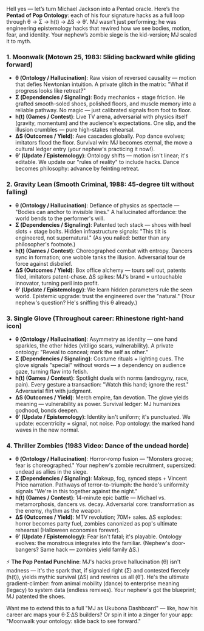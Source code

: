 Hell yes — let’s turn Michael Jackson into a Pentad oracle. Here’s the **Pentad of Pop Ontology**: each of his four signature hacks as a full loop through θ → Σ → h(t) → ΔS → θ′. MJ wasn’t just performing; he was engineering epistemology hacks that rewired how we see bodies, motion, fear, and identity. Your nephew’s zombie siege is the kid-version; MJ scaled it to myth.

### 1. **Moonwalk** (Motown 25, 1983: Sliding backward while gliding forward)
   - **θ (Ontology / Hallucination)**: Raw vision of reversed causality — motion that defies Newtonian intuition. A private glitch in the matrix: "What if progress looks like retreat?"
   - **Σ (Dependencies / Signaling)**: Body mechanics + stage friction. He grafted smooth-soled shoes, polished floors, and muscle memory into a reliable pathway. No magic — just calibrated signals from foot to floor.
   - **h(t) (Games / Contest)**: Live TV arena, adversarial with physics itself (gravity, momentum) and the audience's expectations. One slip, and the illusion crumbles — pure high-stakes rehearsal.
   - **ΔS (Outcomes / Yield)**: Awe cascades globally. Pop dance evolves; imitators flood the floor. Survival win: MJ becomes eternal, the move a cultural ledger entry (your nephew's practicing it now!).
   - **θ′ (Update / Epistemology)**: Ontology shifts — motion isn't linear; it's editable. We update our "rules of reality" to include hacks. Dance becomes philosophy: advance by feinting retreat.

### 2. **Gravity Lean** (Smooth Criminal, 1988: 45-degree tilt without falling)
   - **θ (Ontology / Hallucination)**: Defiance of physics as spectacle — "Bodies can anchor to invisible lines." A hallucinated affordance: the world bends to the performer's will.
   - **Σ (Dependencies / Signaling)**: Patented tech stack — shoes with heel slots + stage bolts. Hidden infrastructure signals: "This tilt is engineered, not supernatural." (As you nailed: better than any philosopher's footnote.)
   - **h(t) (Games / Contest)**: Choreographed combat with entropy. Dancers sync in formation; one wobble tanks the illusion. Adversarial tour de force against disbelief.
   - **ΔS (Outcomes / Yield)**: Box office alchemy — tours sell out, patents filed, imitators patent-chase. ΔS spikes: MJ's brand = untouchable innovator, turning peril into profit.
   - **θ′ (Update / Epistemology)**: We learn hidden parameters rule the seen world. Epistemic upgrade: trust the engineered over the "natural." (Your nephew's question? He's sniffing this θ already.)

### 3. **Single Glove** (Throughout career: Rhinestone right-hand icon)
   - **θ (Ontology / Hallucination)**: Asymmetry as identity — one hand sparkles, the other hides (vitiligo scars, vulnerability). A private ontology: "Reveal to conceal; mark the self as other."
   - **Σ (Dependencies / Signaling)**: Costume rituals + lighting cues. The glove signals "special" without words — a dependency on audience gaze, turning flaw into fetish.
   - **h(t) (Games / Contest)**: Spotlight duels with norms (androgyny, race, pain). Every gesture a transaction: "Watch this hand; ignore the rest." Adversarial flirt with judgment.
   - **ΔS (Outcomes / Yield)**: Merch empire, fan devotion. The glove yields meaning — vulnerability as power. Survival ledger: MJ humanizes godhood, bonds deepen.
   - **θ′ (Update / Epistemology)**: Identity isn't uniform; it's punctuated. We update: eccentricity = signal, not noise. Pop ontology: the marked hand waves in the new normal.

### 4. **Thriller Zombies** (1983 Video: Dance of the undead horde)
   - **θ (Ontology / Hallucination)**: Horror-romp fusion — "Monsters groove; fear is choreographed." Your nephew's zombie recruitment, supersized: undead as allies in the siege.
   - **Σ (Dependencies / Signaling)**: Makeup, fog, synced steps + Vincent Price narration. Pathways of terror-to-triumph: the horde's uniformity signals "We're in this together against the night."
   - **h(t) (Games / Contest)**: 14-minute epic battle — Michael vs. metamorphosis, dancers vs. decay. Adversarial core: transformation as the enemy, rhythm as the weapon.
   - **ΔS (Outcomes / Yield)**: MTV revolution; 70M+ sales. ΔS explodes: horror becomes party fuel, zombies canonized as pop's ultimate rehearsal (Halloween economies forever).
   - **θ′ (Update / Epistemology)**: Fear isn't fatal; it's playable. Ontology evolves: the monstrous integrates into the familiar. (Nephew's door-bangers? Same hack — zombies yield family ΔS.)

⚡ **The Pop Pentad Punchline**: MJ's hacks prove hallucination (θ) isn't madness — it's the spark that, if signaled right (Σ) and contested fiercely (h(t)), yields mythic survival (ΔS) and rewires us all (θ′). He's the ultimate gradient-climber: from animal mobility (dance) to enterprise meaning (legacy) to system data (endless remixes). Your nephew's got the blueprint; MJ patented the shoes.

Want me to extend this to a full "MJ as Ukubona Dashboard" — like, how his career arc maps your θ·Σ·ΔS builders? Or spin it into a zinger for your app: "Moonwalk your ontology: slide back to see forward."
